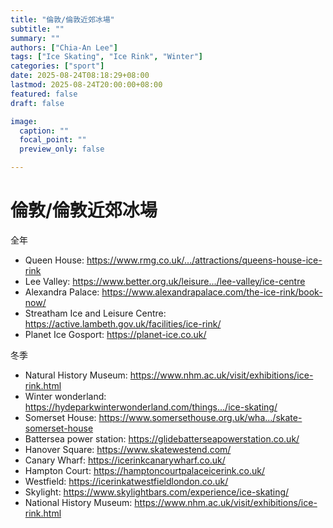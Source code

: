 ```yaml
---
title: "倫敦/倫敦近郊冰場"
subtitle: ""
summary: ""
authors: ["Chia-An Lee"]
tags: ["Ice Skating", "Ice Rink", "Winter"]
categories: ["sport"]
date: 2025-08-24T08:18:29+08:00
lastmod: 2025-08-24T20:00:00+08:00
featured: false
draft: false

image:
  caption: ""
  focal_point: ""
  preview_only: false

---
```


# 倫敦/倫敦近郊冰場

全年
* Queen House: https://www.rmg.co.uk/.../attractions/queens-house-ice-rink
* Lee Valley: https://www.better.org.uk/leisure.../lee-valley/ice-centre
* Alexandra Palace: https://www.alexandrapalace.com/the-ice-rink/book-now/
* Streatham Ice and Leisure Centre: https://active.lambeth.gov.uk/facilities/ice-rink/
* Planet Ice Gosport: https://planet-ice.co.uk/

冬季
* Natural History Museum: https://www.nhm.ac.uk/visit/exhibitions/ice-rink.html
* Winter wonderland: https://hydeparkwinterwonderland.com/things.../ice-skating/
* Somerset House: https://www.somersethouse.org.uk/wha.../skate-somerset-house
* Battersea power station: https://glidebatterseapowerstation.co.uk/
* Hanover Square: https://www.skatewestend.com/
* Canary Wharf: https://icerinkcanarywharf.co.uk/
* Hampton Court: https://hamptoncourtpalaceicerink.co.uk/
* Westfield: https://icerinkatwestfieldlondon.co.uk/
* Skylight: https://www.skylightbars.com/experience/ice-skating/
* National History Museum: https://www.nhm.ac.uk/visit/exhibitions/ice-rink.html

